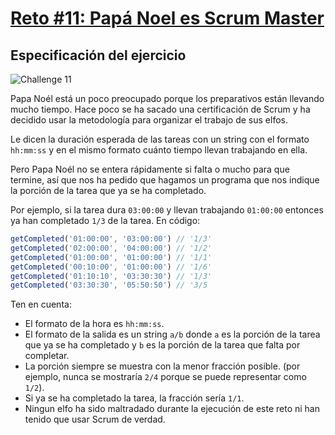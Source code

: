 # [Reto #11: Papá Noel es Scrum Master](https://adventjs.dev/es/challenges/2022/11)

## Especificación del ejercicio

![Challenge 11](https://adventjs.dev/challenges-2022/11.svg)

Papa Noél está un poco preocupado porque los preparativos están llevando mucho tiempo. Hace poco se ha sacado una certificación de Scrum y ha decidido usar la metodología para organizar el trabajo de sus elfos.

Le dicen la duración esperada de las tareas con un string con el formato ``hh:mm:ss`` y en el mismo formato cuánto tiempo llevan trabajando en ella.

Pero Papa Noél no se entera rápidamente si falta o mucho para que termine, así que nos ha pedido que hagamos un programa que nos indique la porción de la tarea que ya se ha completado.

Por ejemplo, si la tarea dura ``03:00:00`` y llevan trabajando ``01:00:00`` entonces ya han completado ``1/3`` de la tarea. En código:

```javascript
getCompleted('01:00:00', '03:00:00') // '1/3'
getCompleted('02:00:00', '04:00:00') // '1/2'
getCompleted('01:00:00', '01:00:00') // '1/1'
getCompleted('00:10:00', '01:00:00') // '1/6'
getCompleted('01:10:10', '03:30:30') // '1/3'
getCompleted('03:30:30', '05:50:50') // '3/5
```

Ten en cuenta:

- El formato de la hora es ``hh:mm:ss``.
- El formato de la salida es un string ``a/b`` donde ``a`` es la porción de la tarea que ya se ha completado y ``b`` es la porción de la tarea que falta por completar.
- La porción siempre se muestra con la menor fracción posible. (por ejemplo, nunca se mostraría ``2/4`` porque se puede representar como ``1/2``).
- Si ya se ha completado la tarea, la fracción sería ``1/1``.
- Ningun elfo ha sido maltradado durante la ejecución de este reto ni han tenido que usar Scrum de verdad.